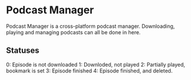 # Podcast Manager
Podcast Manager is a cross-platform podcast manager. Downloading, playing and managing podcasts can all be done in here.

## Statuses
0: Episode is not downloaded
1: Downloded, not played
2: Partially played, bookmark is set
3: Episode finished
4: Episode finished, and deleted.